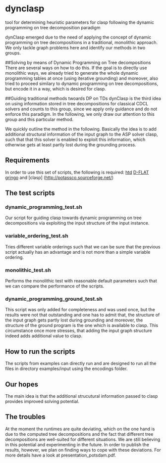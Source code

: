 # dynclasp
tool for determining heuristic parameters for clasp following the dynamic programming on tree decomposition paradigm

dynClasp emerged due to the need of applying the concept of dynamic programming on tree decompositions in a traditional, monolithic approach.
We only tackle graph problems here and identify our methods in two groups.

##Solving by means of Dynamic Programming on Tree decompositions
There are several ways on how to do this. If the goal is to directly use monolithic ways, we already tried to 
generate the whole dynamic programming tables at once (using iterative grounding) and moreover, also tried to 
proceed similary to dynamic programming on tree decompositions, but encode it in a way, which is desired for clasp.

##Guiding traditional methods twoards DP on TDs
dynClasp is the third idea on using information stored in tree decompositions for classical CDCL solvers and counts to this group,
since we apply only guidance and do not enforce this paradigm. In the following, we only draw our attention to this group and this particular method.

We quickly outline the method in the following.
Basically the idea is to add additional structural information of the input graph to the ASP solver clasp,
such that that this solver is enabled to exploit this information, which otherwise gets at least partly lost during the grounding process.

## Requirements
In order to use this set of scripts, the following is required:
[htd](https://github.com/mabseher/htd)
[D-FLAT](https://github.com/bbliem/dflat)
[gringo](http://potassco.sourceforge.net/) and
[clasp] (http://potassco.sourceforge.net/)

## The test scripts

### dynamic_programming_test.sh
Our script for guiding clasp towards dynamic programming on tree decompositions via exploiting the input structure of the input instance. 

### variable_ordering_test.sh
Tries different variable orderings such that we can be sure that the previous script actually has an advantage and is not more than a simple variable ordering. 

### monolithic_test.sh
Performs the monolithic test with reasonable default parameters such that we can compare the performance of the scripts.

### dynamic_programming_ground_test.sh
This script was only added for completeness and was used once, but the results were not that outstanding and one has to admit that,
the structure of the input graph gets partly lost during grounding and moreover, the structure of the ground program is the one which
is available to clasp. This circumstance once more stresses, that adding the input graph structure indeed adds additional value to clasp.

## How to run the scripts
The scripts from examples can directly run and are designed to run all the files in directory examples/input using the encodings folder. 

## Our hopes
The main idea is that the additional strucutural information passed to clasp provides improved solving potential.

## The troubles
At the moment the runtimes are quite deviating, which on the one hand is due to the computed tree decompositions and the fact that
different tree decompositions are well-suited for different situations. We are still believing in this potential and experimenting
in the future. In order to publish the results, however, we plan on finding ways to cope with these deviations.
For more details have a look at presentation_potsdam.pdf.


